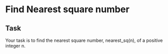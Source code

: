 # Find Nearest square number

## Task
Your task is to find the nearest square number, nearest_sq(n), of a positive integer n.

